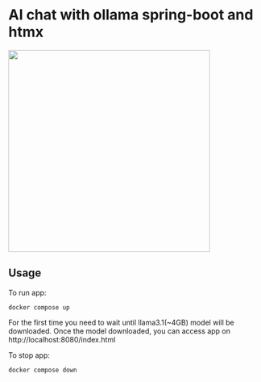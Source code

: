 # AI chat with ollama spring-boot and htmx

<img src="https://github.com/user-attachments/assets/2dfcb2ef-1c33-46dc-8422-311b7b73fb04" width="400"/>

## Usage

To run app:

```shell
docker compose up
```

For the first time you need to wait until llama3.1(~4GB) model will be downloaded.
Once the model downloaded, you can access app on http://localhost:8080/index.html

To stop app:

```shell
docker compose down
```
